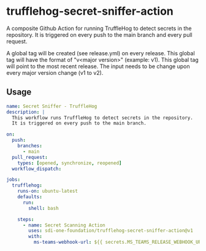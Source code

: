 # trufflehog-secret-sniffer-action
A composite Github Action for running TruffleHog to detect secrets in the repository. It is triggered on every push to the main branch and every pull request.

A global tag will be created (see release.yml) on every release.  This global tag will have the format of "v\<major version\>" (example: v1).  This global tag will point to the most recent release.  The input needs to be change upon every major version change (v1 to v2).

## Usage

```yaml
name: Secret Sniffer - TruffleHog
description: |
  This workflow runs TruffleHog to detect secrets in the repository.
  It is triggered on every push to the main branch.

on:
  push:
    branches:
      - main
  pull_request:
    types: [opened, synchronize, reopened]
  workflow_dispatch:

jobs:
  trufflehog:
    runs-on: ubuntu-latest
    defaults:
      run:
        shell: bash

    steps:
      - name: Secret Scanning Action
        uses: sdi-one-foundation/trufflehog-secret-sniffer-action@v1
        with:
          ms-teams-webhook-url: ${{ secrets.MS_TEAMS_RELEASE_WEBHOOK_URL }}
```
